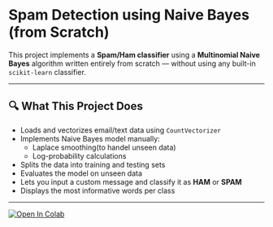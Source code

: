 # Spam Detection using Naive Bayes (from Scratch)

This project implements a **Spam/Ham classifier** using a **Multinomial Naive Bayes** algorithm written entirely from scratch — without using any built-in `scikit-learn` classifier.

---

## 🔍 What This Project Does

- Loads and vectorizes email/text data using `CountVectorizer`
- Implements Naive Bayes model manually:
  - Laplace smoothing(to handel unseen data)
  - Log-probability calculations
- Splits the data into training and testing sets
- Evaluates the model on unseen data
- Lets you input a custom message and classify it as **HAM** or **SPAM**
- Displays the most informative words per class

---

[![Open In Colab](https://colab.research.google.com/assets/colab-badge.svg)]([https://colab.research.google.com/github/mohitmethi/my-project/blob/main/main_analysis.ipynb](https://github.com/mohitmethi1000/naive_bayes_classification/blob/main/spam_detection.ipynb))

